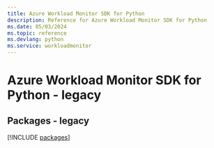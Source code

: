 ```yaml
---
title: Azure Workload Monitor SDK for Python
description: Reference for Azure Workload Monitor SDK for Python
ms.date: 05/03/2024
ms.topic: reference
ms.devlang: python
ms.service: workloadmonitor
---
```

# Azure Workload Monitor SDK for Python - legacy
## Packages - legacy
[!INCLUDE [packages](workload-monitor-index.md)]